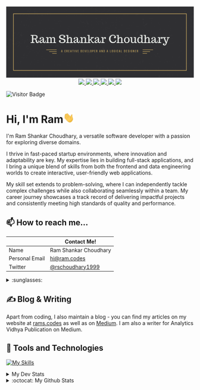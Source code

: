 <p align="center">
  <img width="" height="" src="https://github.com/BlankRiser/BlankRiser/blob/master/my%20Github%20banner.png?raw=true">
  
  <a href="https://www.linkedin.com/in/ram-shankar-choudhary-19bb91161/" target="_blank">
    <img width="" height="" src="https://img.shields.io/badge/linkedin-%230077B5.svg?&style=for-the-badge&logo=linkedin&logoColor=white">    
  </a>
  
   <a href="https://ram.codes" target="_blank">
  <img width="" height="" src="https://img.shields.io/badge/Blog-ram.codes-%23.svg?&style=for-the-badge&logo=&logoColor=white">
  </a>
  
  <a href="https://devhaven.medium.com/" target="_blank">
  <img width="" height="" src="https://img.shields.io/badge/medium-%2312100E.svg?&style=for-the-badge&logo=medium&logoColor=white">
  </a>
  
  <a href="https://devhaven.hashnode.dev/" target="_blank">
  <img width="" height="" src="https://img.shields.io/badge/Hashnode-%232962FF.svg?&style=for-the-badge&logo=Hashnode&logoColor=white">
  </a>
  
  <a href="https://twitter.com/rschoudhary1999" target="_blank">
  <img width="" height="" src="https://img.shields.io/badge/twitter-%231DA1F2.svg?&style=for-the-badge&logo=twitter&logoColor=white">
  </a>                     
  
  <a href="https://www.instagram.com/that_bihari_dude/" target="_blank">
  <img width="" height="" src="https://img.shields.io/badge/instagram-%23E4405F.svg?&style=for-the-badge&logo=instagram&logoColor=white">
  </a>
  
</p>

![Visitor Badge](https://visitor-badge.laobi.icu/badge?page_id=BlankRiser)

# Hi, I'm Ram<img src="https://raw.githubusercontent.com/BlankRiser/BlankRiser/master/wave.gif" width="30px">

I'm Ram Shankar Choudhary, a versatile software developer with a passion for exploring diverse domains. 

I thrive in fast-paced startup environments, where innovation and adaptability are key. My expertise lies in building full-stack applications, and I bring a unique blend of skills from both the frontend and data engineering worlds to create interactive, user-friendly web applications.

My skill set extends to problem-solving, where I can independently tackle complex challenges while also collaborating seamlessly within a team. My career journey showcases a track record of delivering impactful projects and consistently meeting high standards of quality and performance.


## 📫 How to reach me...

|                | Contact Me!                                                       |
| -------------- | ----------------------------------------------------------------- |
| Name           | Ram Shankar Choudhary                                             |
| Personal Email | [hi@ram.codes](mailto:hi@ram.codes) |
| Twitter        | [@rschoudhary1999](https://twitter.com/rschoudhary1999)           |

<details>
<summary>:sunglasses:</summary>

- I witnessed Jupiter and Saturn come close within 0.1 degrees of each other on 21/12/2020 , forming the first visible "double planet" in 800 years
- My [review paper](https://ieeexplore.ieee.org/document/9296161) was published on 22/12/2020 in IEEE
</details>

## &#x270d; Blog & Writing

Apart from coding, I also maintain a blog - you can find my articles on my website at [rams.codes](https://ram.codes/) as well as on [Medium](https://medium.com/@rschoudhary1999). I am also a writer for Analytics Vidhya Publication on Medium.

## :hammer: Tools and Technologies

[![My Skills](https://skillicons.dev/icons?i=js,ts,nodejs,react,nextjs,vite,tailwind,materialui,vitest,d3,express,elysia,sqlite,postgres,mysql,mongodb,planetscale,supabase,pnpm,npm,bun,docker,vercel,netlify,git,github,vscode,postman,ai,figma)](https://ram.codes)

</p>

<details>
  <summary> My Dev Stats</summary>
  <a href="https://app.daily.dev/DailyDevTips"><img align="left" src="https://github.com/BlankRiser/BlankRiser/blob/master/devcard.svg" width="400" alt="Ram's Dev Card"/></a>  
 </details>
 
<details>
<summary>:octocat: My Github Stats</summary>
 
![Visitor Count](https://profile-counter.glitch.me/{BlankRiser}/count.svg)
  
<img align="left" width="" height="" src="https://github-readme-stats.vercel.app/api/top-langs/?username=BlankRiser&hide=makefile&show_icons=true&theme=dracula" />
<img align="left" width="" height="" src="https://github-readme-stats.vercel.app/api?username=BlankRiser&count_private=true&hide=stars&show_icons=true&theme=dracula" />
  
<!--

[![wakatime stats](https://github-readme-stats.vercel.app/api/wakatime?username=BlankRiser)](https://github.com/anuraghazra/github-readme-stats)

![Ram's github stats](https://github-readme-stats.vercel.app/api?username=BlankRiser&show_icons=true&title_color=ffc857&icon_color=8ac926&text_color=daf7dc&bg_color=151515&hide=issues,stars&include_all_commits=true)

[![GitHub Streak](https://github-readme-streak-stats.herokuapp.com/?user=BlankRiser&theme=dark)](https://git.io/streak-stats)

-->

</details>

<br />

<!--

**BlankRiser/BlankRiser** is a ✨ _special_ ✨ repository because its `README.md` (this file) appears on your GitHub profile.

### for badges refer the below sites 👻

https://github.com/alexandresanlim/Badges4-README.md-Profile

https://simpleicons.org/

https://forthebadge.com/

https://shields.io/

https://github.com/anuraghazra/github-readme-stats

### For icons and hex color for labels
https://simpleicons.org/

### for emoji on Github
https://github.com/StylishThemes/GitHub-Dark/wiki/Emoji

https://gist.github.com/rxaviers/7360908


### For alignment, refer this
https://gist.github.com/DavidWells/7d2e0e1bc78f4ac59a123ddf8b74932d

Here are some ideas to get you started:

- 🔭 I’m currently working on ...
- 🌱 I’m currently learning ...
- 👯 I’m looking to collaborate on ...
- 🤔 I’m looking for help with ...
- 💬 Ask me about ...
- 📫 How to reach me: ...
- 😄 Pronouns: ...
- ⚡ Fun fact: ...
-->
